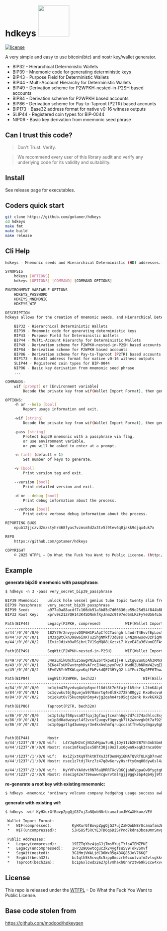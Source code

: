 hdkeys <img src="https://www.buybitcoinworldwide.com/img/segwit.png" width="100">
========

[![license](https://img.shields.io/badge/license-WTFPL%20--%20Do%20What%20the%20Fuck%20You%20Want%20to%20Public%20License-green.svg)](https://github.com/modood/hdkeygen/blob/master/LICENSE)

A very simple and easy to use bitcoin(btc) and nostr key/wallet generator.

*   BIP32 - Hierarchical Deterministic Wallets
*   BIP39 - Mnemonic code for generating deterministic keys
*   BIP43 - Purpose Field for Deterministic Wallets
*   BIP44 - Multi-Account Hierarchy for Deterministic Wallets
*   BIP49 - Derivation scheme for P2WPKH-nested-in-P2SH based accounts
*   BIP84 - Derivation scheme for P2WPKH based accounts
*   BIP86 - Derivation scheme for Pay-to-Taproot (P2TR) based accounts
*   BIP173 - Base32 address format for native v0-16 witness outputs
*   SLIP44 - Registered coin types for BIP-0044
*   NIP06 - Basic key derivation from mnemonic seed phrase

Can I trust this code?
----------------------

> Don't Trust. Verify.

> We recommend every user of this library audit and verify any underlying code for its validity and suitability.

Install
-------
See release page for executables.

Coders quick start
------------------

```bash
git clone https://github.com/gotamer/hdkeys
cd hdkeys
make fmt
make build
make release
```

Cli Help
--------

```bash
hdkeys - Mnemonic seeds and Hierarchical Deterministic (HD) addresses.

SYNOPSIS
	hdkeys [OPTIONS]
	hdkeys [OPTIONS] [COMMAND] [COMMAND OPTIONS]

ENVIRONMENT VARIABLE OPTIONS
	HDKEYS_PASSWORD
	HDKEYS_MNEMONIC
	HDKEYS_WIF

DESCRIPTION
hdkeys allows for the creation of mnemonic seeds, and Hierarchical Deterministic (HD) addresses.

    BIP32 - Hierarchical Deterministic Wallets
    BIP39 - Mnemonic code for generating deterministic keys
    BIP43 - Purpose Field for Deterministic Wallets
    BIP44 - Multi-Account Hierarchy for Deterministic Wallets
    BIP49 - Derivation scheme for P2WPKH-nested-in-P2SH based accounts
    BIP84 - Derivation scheme for P2WPKH based accounts
    BIP86 - Derivation scheme for Pay-to-Taproot (P2TR) based accounts
    BIP173 - Base32 address format for native v0-16 witness outputs
    SLIP44 - Registered coin types for BIP-0044
    NIP06 - Basic key derivation from mnemonic seed phrase
	...

COMMANDS:
	wif [prompt] or [Environment variable]
		Decode the private key from wif(Wallet Import Format), then generate the address.

OPTIONS:
	-h or --help [bool]
		Report usage information and exit.

	-wif [string]
		Decode the private key from wif(Wallet Import Format), then generate the address.

	-pass [string]
		Protect bip39 mnemonic with a passphrase via flag,
		or use environment variable,
		or you will be asked to enter at a prompt.

	-n [int] (default = 1)
		Set number of keys to generate.

	-v [bool]
		Print version tag and exit.

	--version [bool]
		Print detailed version and exit.

	-d or --debug [bool]
		Print debug information about the process.

	--verbose [bool]
		Print extra verbose debug information about the process.

REPORTING BUGS
	npub12jjczvd2mzstyhr468fyas7vzmsm5d2x3tv5l9tev6q0jakk9djqx4uk7x

REPO
	https://github.com/gotamer/hdkeys

COPYRIGHT
	© 2025 WTFPL – Do What the Fuck You Want to Public License. (http://www.wtfpl.net)
```


Example
-------

**generate bip39 mnemonic with passphrase:**

```txt
$ hdkeys -n 3 -pass very_secret_bip39_passphrase

BIP39 Mnemonic:    unlock hole vessel genius tube topic twenty slim frequent crash obey keep
BIP39 Passphrase:  very_secret_bip39_passphrase
BIP39 Seed:        a977a9a88acdf7c166db91a3b85d7d66636ce59e25d54f844b8b455cbb7f89e4aced81048c6c798b4f4d825f50c31460bf774d5882c7a769795c348070b721c7
BIP32 Root Key:    xprv9s21ZrQH143K45DNnkfXyJnm2c9t97ed6mLR2FyYeU5G4LGoBhwHtatqnzzmfvXS3kbpKHFTqtZKAMF7JPFYR7bXhV4mrT3NoHjyjmFRrSj

Path(BIP44)        Legacy(P2PKH, compresed)           WIF(Wallet Import Format)
----------------------------------------------------------------------------------------------------------
m/44'/0'/0'/0/0    182Y79r2nvyysvDQF6H1PiApCfCCTasngh L4odrT4EvvfEpLoxtcas8xrQEqhXmxqfovRSf8oo3gJWSLDBzNzs
m/44'/0'/0'/0/1    1M3zgBtCknJ98w6iXKTu25hgNMkf73dBss L4N2mHwsowJzPiqMooeNpmTJ3Um2PiopFrWRgw43i65YguYJV4o4
m/44'/0'/0'/0/2    1EvicJdixb9aRSjbrL7V1SgMQ88LXztxi7 KzvE4Ea36VunGEFAsN7p6KsQWxmBNv5btRYXZFfKHAGPURDUfUL9

Path(BIP49)        SegWit(P2WPKH-nested-in-P2SH)      WIF(Wallet Import Format)
----------------------------------------------------------------------------------------------------------
m/49'/0'/0'/0/0    34A2LmikUmch525awgPNiGZoTtkpwK1jFH L2CgG2uoUpAh3RMxHDgMKeiZzyRpsT2KkQtikpTBZexP4RqjZoQh
m/49'/0'/0'/0/1    3EKe4TsUM7wvtnphRvAFrcZH4eLpyyFwzJ KwdUZUbNRmV42vqEDZdXEUNA4anurxi6ZyoWSew7MDNyJhVuyH2V
m/49'/0'/0'/0/2    3FvGV8YrWTKWLqvoKqfFbPvkdQE73HYyQ2 L4YFui7KgGPF6ThwzY9XyKRhTRvirZTjq3zzotZRcGJvCLGrtXnU

Path(BIP84)        SegWit(P2WPKH, bech32)                     WIF(Wallet Import Format)
------------------------------------------------------------------------------------------------------------------
m/84'/0'/0'/0/0    bc1qtm476yzdvq4utp8qvcfl8dt8t7n5fajnlk5chr L2tmKALybcbskuGzoJDGnnn4QNwjWChR1MwKcRFH8A44xb4Q2qx1
m/84'/0'/0'/0/1    bc1qvwkut6j8guejw5970amrtq4e8l8k3728h80gyz Kxo8vovuKzQ5RwydkhsvzJjP1rL5hToRccJSboWTiuYxgxLA7M7P
m/84'/0'/0'/0/2    bc1qkut6v75kucmp6n5my4vjg2qahn4rs95qjx2enk KxvkGXkZBKHWDLrQ3vwPe94BGAweZhWvSpJmtD3imWpASQnYiYdQ

Path(BIP86)        Taproot(P2TR, bech32m)                                         WIF(Wallet Import Format)
--------------------------------------------------------------------------------------------------------------------------------------
m/86'/0'/0'/0/0    bc1ptckpf58pvsa07fqaj3gfawjtceahh6gk7d7c374adhlsc8sy7gas5yla7m L2PpsRHqQQdD7BW1L7DZVyiJDsjSdXDNAB4fQBHzyNorYaqQkpfw
m/86'/0'/0'/0/1    bc1p8d0adwzaycl4f2vcuf2uxgvf3qmvqk7lt2wkwvgk0t7af92fpsxsfhmj46 L5RsQhb929ZMoM2Jk7ZhEybAu5BkdbYpds7oeCtd2kRtXH2RufXg
m/86'/0'/0'/0/2    bc1p0pgatlg43wmepyr3e4kxhvhmfqruqcczatfhwhzydmgay6g8t5wsz3hvjw KwbLrW2qJUXRgn3e5PtpEMrdyegBMH62N1n2BD3Tp9m2DveKrHEP


Path(BIP44)        Nostr
m/44'/1237'/0'/0/0 wif:   L4YJqAH2nCjNG2xMgaw7uHLj1Dy11zbXH7B7Sh3nbSbmEah7cPtB
m/44'/1237'/0'/0/0 Nostr: nsec1mfkaq5sx58ht30js9n2lux0gwn9xeqk3rnca00nf42ujs6ljv0hqh3pr8h

m/44'/1237'/1'/0/0 wif:   Kx1ZjxtKq9ThktKTXnJ3fDemMg1GMATQVRTULKgD7rwm5aTUU6YK
m/44'/1237'/1'/0/0 Nostr: nsec1z7tdj7krz7z47q8w6ervy0srfty0mq00dyw6sl4z8643hh7kj7cqfa27gm

m/44'/1237'/2'/0/0 wif:   KyYVFvYAXdvtRN76aQMRRTXcVQKCjah8VgpaGwBYygtgK6EEbYbE
m/44'/1237'/2'/0/0 Nostr: nsec1g42e7t9ewww4cgwrvtml4gjj9ggkz6p4q64yj9t05ydmwfas7d7q5fh0yy

```

**re-generate a root key with existing mnemonic:**

```txt
$ hdkeys -mnemonic "ordinary volcano company hedgehog usage success awkward filter state energy wool point" -pass 123456
```

**generate with existing wif:**

```txt
$ hdkeys -wif KyHXurGfBovpZpgQjG37ujZaNQobN8rUcamafamJWXwXHkumzVEV

 Wallet Import Format:
 *   WIF(compressed):         KyHXurGfBovpZpgQjG37ujZaNQobN8rUcamafamJWXwXHkumzVEV
 *   WIF(uncompressed):       5JHS8SfSRCYE3TD6q6DiSYPnd7kdna3boaUmnSmvp27v5p7V7E8

 Public Addresses:
 *   Legacy(compresed):       19ZZTqYbz4jgGJjTmsMYujTYfsWTEMZPKE
 *   Legacy(uncompressed):    1FP329UGwtcguc3k24ygfsu5v9TokvSmvf
 *   SegWit(nested):          3G1MmjVWALjdCD6WxR5g4BXQ85JoV76KQF
 *   SegWit(bech32):          bc1qth5k5cvq8c5zpp0mczrh0cxulvafm2vlvgkkvz
 *   Taproot(bech32m):        bc1p6xlcwdx2e27plvmhaxh0nnrztw69k5ccw4xvckc43kezq5l2xy0qju6uje

```


License
-------

This repo is released under the [WTFPL](http://www.wtfpl.net/) – Do What the Fuck You Want to Public License.

Base code stolen from
---------------------

https://github.com/modood/hdkeygen
